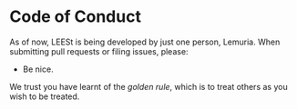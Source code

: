 # Code of Conduct

As of now, LEESt is being developed by just one person,
Lemuria. When submitting pull requests or filing issues,
please:

- Be nice.


We trust you have learnt of the *golden rule*, which is
to treat others as you wish to be treated.


